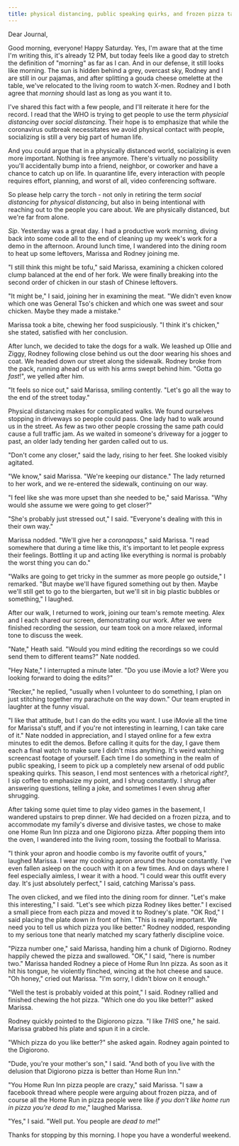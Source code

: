```yaml
---
title: physical distancing, public speaking quirks, and frozen pizza tasting
---
```


Dear Journal,

Good morning, everyone!  Happy Saturday.  Yes, I'm aware that at the
time I'm writing this, it's already 12 PM, but today feels like a good
day to stretch the definition of "morning" as far as I can.  And in
our defense, it still looks like morning.  The sun is hidden behind a
grey, overcast sky, Rodney and I are still in our pajamas, and after
splitting a gouda cheese omelette at the table, we've relocated to the
living room to watch X-men.  Rodney and I both agree that _morning_
should last as long as you want it to.

I've shared this fact with a few people, and I'll reiterate it here
for the record.  I read that the WHO is trying to get people to use
the term _physicial distancing_ over _social distancing_.  Their hope
is to emphasize that while the coronavirus outbreak necessitates we
avoid physical contact with people, socializing is still a very big
part of human life.

And you could argue that in a physically distanced world, socializing
is even more important.  Nothing is free anymore.  There's virtually
no possibility you'll accidentally bump into a friend, neighbor, or
coworker and have a chance to catch up on life.  In quarantine life,
every interaction with people requires effort, planning, and worst of
all, video conferencing software.

So please help carry the torch - not only in retiring the term _social
distancing_ for _physical distancing_, but also in being intentional
with reaching out to the people you care about.  We are physically
distanced, but we're far from alone.

_Sip_.  Yesterday was a great day.  I had a productive work morning,
diving back into some code all to the end of cleaning up my week's
work for a demo in the afternoon.  Around lunch time, I wandered into
the dining room to heat up some leftovers, Marissa and Rodney joining
me.

"I still think this might be tofu," said Marissa, examining a chicken
colored clump balanced at the end of her fork.  We were finally
breaking into the second order of chicken in our stash of Chinese
leftovers.

"It might be," I said, joining her in examining the meat.  "We didn't
even know which one was General Tso's chicken and which one was sweet
and sour chicken.  Maybe they made a mistake."

Marissa took a bite, chewing her food suspiciously.  "I think it's
chicken," she stated, satisfied with her conclusion.

After lunch, we decided to take the dogs for a walk.  We leashed up
Ollie and Ziggy, Rodney following close behind us out the door wearing
his shoes and coat.  We headed down our street along the sidewalk.
Rodney broke from the pack, running ahead of us with his arms swept
behind him.  "Gotta go _fast_!", we yelled after him.

"It feels so nice out," said Marissa, smiling contently.  "Let's go
all the way to the end of the street today."

Physical distancing makes for complicated walks.  We found ourselves
stopping in driveways so people could pass.  One lady had to walk
around us in the street.  As few as two other people crossing the same
path could cause a full traffic jam.  As we waited in someone's
driveway for a jogger to past, an older lady tending her garden called
out to us.

"Don't come any closer," said the lady, rising to her feet.  She
looked visibly agitated.

"We know," said Marissa.  "We're keeping our distance."  The lady
returned to her work, and we re-entered the sidewalk, continuing on our
way.

"I feel like she was more upset than she needed to be," said Marissa.
"Why would she assume we were going to get closer?"

"She's probably just stressed out," I said.  "Everyone's dealing with
this in their own way."

Marissa nodded.  "We'll give her a _coronapass_," said Marissa.  "I
read somewhere that during a time like this, it's important to let
people express their feelings.  Bottling it up and acting like
everything is normal is probably the worst thing you can do."

"Walks are going to get tricky in the summer as more people go
outside," I remarked.  "But maybe we'll have figured something out by
then.  Maybe we'll still get to go to the biergarten, but we'll sit in
big plastic bubbles or something," I laughed.

After our walk, I returned to work, joining our team's remote
meeting.  Alex and I each shared our screen, demonstrating our work.
After we were finished recording the session, our team took on a more
relaxed, informal tone to discuss the week.

"Nate," Heath said.  "Would you mind editing the recordings so we
could send them to different teams?"  Nate nodded.

"Hey Nate," I interrupted a minute later.  "Do you use iMovie a lot?
Were you looking forward to doing the edits?"

"Recker," he replied, "usually when I volunteer to do something, I
plan on just stitching together my parachute on the way down."  Our
team erupted in laughter at the funny visual.

"I like that attitude, but I can do the edits you want.  I use iMovie
all the time for Marissa's stuff, and if you're not interesting in
learning, I can take care of it."  Nate nodded in appreciation, and I
stayed online for a few extra minutes to edit the demos.  Before
calling it quits for the day, I gave them each a final watch to make
sure I didn't miss anything.  It's weird watching screencast footage
of yourself.  Each time I do something in the realm of public
speaking, I seem to pick up a completely new arsenal of odd public
speaking quirks.  This season, I end most sentences with a rhetorical
_right?_, I sip coffee to emphasize my point, and I shrug constantly.
I shrug after answering questions, telling a joke, and sometimes I
even shrug after shrugging.

After taking some quiet time to play video games in the basement, I
wandered upstairs to prep dinner.  We had decided on a frozen pizza,
and to accommodate my family's diverse and divisive tastes, we chose
to make one Home Run Inn pizza and one Digiorono pizza.  After popping
them into the oven, I wandered into the living room, tossing the
football to Marissa.

"I think your apron and hoodie combo is my favorite outfit of yours,"
laughed Marissa.  I wear my cooking apron around the house
constantly.  I've even fallen asleep on the couch with it on a few
times.  And on days where I feel especially aimless, I wear it with a
hood.  "I could wear this outfit every day.  It's just absolutely
perfect," I said, catching Marissa's pass.

The oven clicked, and we filed into the dining room for dinner.
"Let's make this interesting," I said.  "Let's see which pizza Rodney
likes better."  I excised a small piece from each pizza and moved it
to Rodney's plate.  "OK Rod," I said placing the plate down in front
of him.  "This is really important.  We need you to tell us which
pizza you like better."  Rodney nodded, responding to my serious tone
that nearly matched my scary fatherly discipline voice.

"Pizza number one," said Marissa, handing him a chunk of Digiorno.
Rodney happily chewed the pizza and swallowed.  "OK," I said, "here is
number two."  Marissa handed Rodney a piece of Home Run Inn pizza.  As
soon as it hit his tongue, he violently flinched, wincing at the hot
cheese and sauce.  "Oh honey," cried out Marissa.  "I'm sorry, I
didn't blow on it enough."

"Well the test is probably voided at this point," I said.  Rodney
rallied and finished chewing the hot pizza.  "Which one do you like
better?" asked Marissa.

Rodney quickly pointed to the Digiorono pizza.  "I like _THIS_ one,"
he said.  Marissa grabbed his plate and spun it in a circle.

"Which pizza do you like better?" she asked again.  Rodney again
pointed to the Digiorono.

"Dude, you're your mother's son," I said.  "And both of you live with
the delusion that Digiorono pizza is better than Home Run Inn."

"You Home Run Inn pizza people are crazy," said Marissa.  "I saw a
facebook thread where people were arguing about frozen pizza, and of
course all the Home Run in pizza people were like _if you don't like
home run in pizza you're dead to me_," laughed Marissa.

"Yes," I said.  "Well put.  You people are _dead to me_!"

Thanks for stopping by this morning.  I hope you have a wonderful
weekend.

